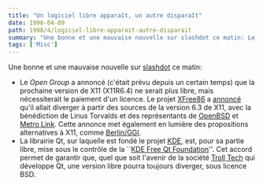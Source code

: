 ```yaml
---
title: "Un logiciel libre apparaît, un autre disparaît"
date: 1998-04-09
path: 1998/4/logiciel-libre-apparait-autre-disparait
summary: "Une bonne et une mauvaise nouvelle sur slashdot ce matin: Le Open Group a annoncé (c'était prévu depuis un certain temps) que la prochaine version de X11 (X11R6.4) ne serait plus libre, mais nécessiterait le paiement d'un licence."
tags: ['Misc']
---
```


<P>Une bonne et une mauvaise nouvelle sur <A HREF="http://slashdot.org/">slashdot</A> ce matin:
<UL>

<LI>Le <EM>Open Group</EM> a annoncé (c'était prévu depuis
un certain temps) que la prochaine version de X11 (X11R6.4) ne
serait plus libre, mais nécessiterait le paiement d'un licence. Le
projet <A HREF="http://www.xfree86.org/">XFree86</A> a <A HREF="http://www.xfree86.org/news/pr-980407.html">annoncé</A>
qu'il allait diverger à partir des sources de la version 6.3 de
X11, avec la bénédiction de Linus Torvalds et des représentants
de <A HREF="http://www.openbsd.org/">OpenBSD</A> et <A HREF="http://www.metrolink.com/">Metro Link</A>.
Cette annonce met également en lumière des propositions alternatives à
X11, comme <A HREF="http://www.berlin-consortium.org/">Berlin/GGI</A>.

<LI>La librairie Qt, sur laquelle est fondé le
projet <A HREF="http://www.kde.org/">KDE</A>, est, pour
sa partie libre, mise sous le contrôle de la ``<A HREF="http://www.itm.mu-luebeck.de/~coolo/kde/kde-announce/msg00817.html">KDE Free Qt Foundation</A>''. Cet accord permet de garantir que, quel
que soit l'avenir de la société <A HREF="http://www.troll.no/">Troll
Tech</A> qui développe Qt, une version libre pourra toujours diverger,
sous licence BSD.

</UL>

</P>


